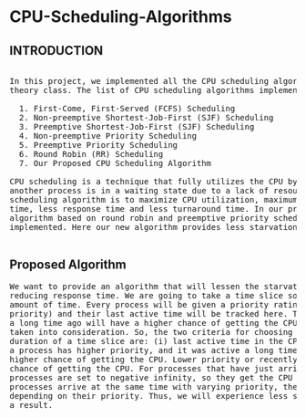 # CPU-Scheduling-Algorithms

<h2>INTRODUCTION</h2>

<pre>

In this project, we implemented all the CPU scheduling algorithms covered during our
theory class. The list of CPU scheduling algorithms implemented here are:

  1. First-Come, First-Served (FCFS) Scheduling
  2. Non-preemptive Shortest-Job-First (SJF) Scheduling
  3. Preemptive Shortest-Job-First (SJF) Scheduling
  4. Non-preemptive Priority Scheduling
  5. Preemptive Priority Scheduling
  6. Round Robin (RR) Scheduling
  7. Our Proposed CPU Scheduling Algorithm
  
CPU scheduling is a technique that fully utilizes the CPU by allowing one process to use it while
another process is in a waiting state due to a lack of resources. The ultimate object of CPU
scheduling algorithm is to maximize CPU utilization, maximum throughput, less average waiting 
time, less response time and less turnaround time. In our proposed algorithm, a new scheduling
algorithm based on round robin and preemptive priority scheduling is designed and
implemented. Here our new algorithm provides less starvation problem and less response time.
  
</pre>


<h2> Proposed Algorithm </h2>

<pre>
We want to provide an algorithm that will lessen the starvation problem while simultaneously
reducing response time. We are going to take a time slice so that each process receives an equal
amount of time. Every process will be given a priority rating (lower number means higher
priority) and their last active time will be tracked here. The process which was active in the CPU
a long time ago will have a higher chance of getting the CPU. The priority of the process is also
taken into consideration. So, the two criteria for choosing which process will use the CPU for the
duration of a time slice are: (i) last active time in the CPU and (ii) priority describing number. If
a process has higher priority, and it was active a long time ago, this combination will result in
higher chance of getting the CPU. Lower priority or recently run processes will have a lower
chance of getting the CPU. For processes that have just arrived, the last active time of these
processes are set to negative infinity, so they get the CPU at the earliest time possible. If multiple
processes arrive at the same time with varying priority, they all get the CPU one after another
depending on their priority. Thus, we will experience less starvation and a faster response time as
a result.

</pre>


